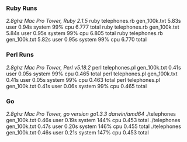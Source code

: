 ### Ruby Runs
_2.8ghz Mac Pro Tower, Ruby 2.1.5_
ruby telephones.rb gen_100k.txt  5.83s user 0.94s system 99% cpu 6.777 total
ruby telephones.rb gen_100k.txt  5.84s user 0.95s system 99% cpu 6.805 total
ruby telephones.rb gen_100k.txt  5.82s user 0.95s system 99% cpu 6.770 total

### Perl Runs
_2.8ghz Mac Pro Tower, Perl v5.18.2_
perl telephones.pl gen_100k.txt  0.41s user 0.05s system 99% cpu 0.465 total
perl telephones.pl gen_100k.txt  0.41s user 0.05s system 99% cpu 0.463 total
perl telephones.pl gen_100k.txt  0.41s user 0.06s system 99% cpu 0.465 total

### Go
_2.8ghz Mac Pro Tower, go version go1.3.3 darwin/amd64_
./telephones gen_100k.txt  0.46s user 0.19s system 144% cpu 0.453 total
./telephones gen_100k.txt  0.47s user 0.20s system 146% cpu 0.455 total
./telephones gen_100k.txt  0.46s user 0.21s system 147% cpu 0.453 total
